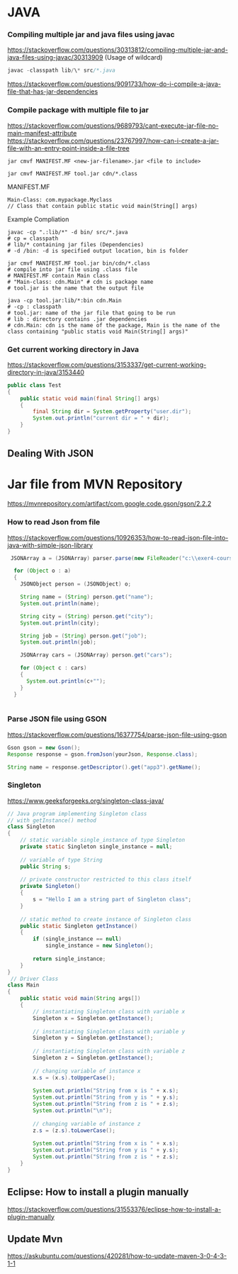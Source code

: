 # JAVA

### Compiling multiple jar and java files using javac
https://stackoverflow.com/questions/30313812/compiling-multiple-jar-and-java-files-using-javac/30313909
(Usage of wildcard)
```java
javac -classpath lib/\* src/*.java
```
https://stackoverflow.com/questions/9091733/how-do-i-compile-a-java-file-that-has-jar-dependencies


### Compile package with multiple file to jar
https://stackoverflow.com/questions/9689793/cant-execute-jar-file-no-main-manifest-attribute
https://stackoverflow.com/questions/23767997/how-can-i-create-a-jar-file-with-an-entry-point-inside-a-file-tree
```
jar cmvf MANIFEST.MF <new-jar-filename>.jar <file to include>

jar cmvf MANIFEST.MF tool.jar cdn/*.class
```
MANIFEST.MF
```
Main-Class: com.mypackage.Myclass
// Class that contain public static void main(String[] args)
```
Example Compliation
```
javac -cp ".:lib/*" -d bin/ src/*.java
# cp = classpath
# lib/* containing jar files (Dependencies)
# -d /bin: -d is specified output location, bin is folder

jar cmvf MANIFEST.MF tool.jar bin/cdn/*.class
# compile into jar file using .class file
# MANIFEST.MF contain Main class
# "Main-class: cdn.Main" # cdn is package name
# tool.jar is the name that the output file

java -cp tool.jar:lib/*:bin cdn.Main
# -cp : classpath
# tool.jar: name of the jar file that going to be run
# lib : directory contains .jar dependencies
# cdn.Main: cdn is the name of the package, Main is the name of the class containing "public statis void Main(String[] args)"
```


### Get current working directory in Java
https://stackoverflow.com/questions/3153337/get-current-working-directory-in-java/3153440
```java
public class Test
{
    public static void main(final String[] args)
    {
        final String dir = System.getProperty("user.dir");
        System.out.println("current dir = " + dir);
    }
}  
```

## Dealing With JSON

# Jar file from MVN Repository
https://mvnrepository.com/artifact/com.google.code.gson/gson/2.2.2

### How to read Json from file
https://stackoverflow.com/questions/10926353/how-to-read-json-file-into-java-with-simple-json-library
```java
 JSONArray a = (JSONArray) parser.parse(new FileReader("c:\\exer4-courses.json"));

  for (Object o : a)
  {
    JSONObject person = (JSONObject) o;

    String name = (String) person.get("name");
    System.out.println(name);

    String city = (String) person.get("city");
    System.out.println(city);

    String job = (String) person.get("job");
    System.out.println(job);

    JSONArray cars = (JSONArray) person.get("cars");

    for (Object c : cars)
    {
      System.out.println(c+"");
    }
  }
  
```

### Parse JSON file using GSON
https://stackoverflow.com/questions/16377754/parse-json-file-using-gson
```java
Gson gson = new Gson();
Response response = gson.fromJson(yourJson, Response.class);

String name = response.getDescriptor().get("app3").getName();
```


### Singleton
https://www.geeksforgeeks.org/singleton-class-java/
```java
// Java program implementing Singleton class
// with getInstance() method
class Singleton
{
    // static variable single_instance of type Singleton
    private static Singleton single_instance = null;
 
    // variable of type String
    public String s;
 
    // private constructor restricted to this class itself
    private Singleton()
    {
        s = "Hello I am a string part of Singleton class";
    }
 
    // static method to create instance of Singleton class
    public static Singleton getInstance()
    {
        if (single_instance == null)
            single_instance = new Singleton();
 
        return single_instance;
    }
}
 // Driver Class
class Main
{
    public static void main(String args[])
    {
        // instantiating Singleton class with variable x
        Singleton x = Singleton.getInstance();
 
        // instantiating Singleton class with variable y
        Singleton y = Singleton.getInstance();
 
        // instantiating Singleton class with variable z
        Singleton z = Singleton.getInstance();
 
        // changing variable of instance x
        x.s = (x.s).toUpperCase();
 
        System.out.println("String from x is " + x.s);
        System.out.println("String from y is " + y.s);
        System.out.println("String from z is " + z.s);
        System.out.println("\n");
 
        // changing variable of instance z
        z.s = (z.s).toLowerCase();
 
        System.out.println("String from x is " + x.s);
        System.out.println("String from y is " + y.s);
        System.out.println("String from z is " + z.s);
    }
}
```

## Eclipse: How to install a plugin manually
https://stackoverflow.com/questions/31553376/eclipse-how-to-install-a-plugin-manually


## Update Mvn
https://askubuntu.com/questions/420281/how-to-update-maven-3-0-4-3-1-1
